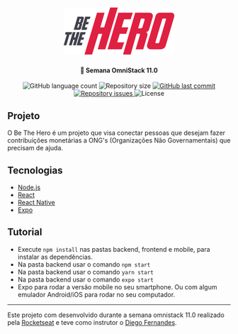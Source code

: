 <h1 align="center">
    <img alt="Be The Hero" src="./web/src/assets/logo.svg" width="250px" />
</h1>

<h4 align="center">
  🚀 Semana OmniStack 11.0
</h4>

<p align="center">
  <img alt="GitHub language count" src="https://img.shields.io/github/languages/count/ivanferreirajr/be-the-hero">

  <img alt="Repository size" src="https://img.shields.io/github/repo-size/ivanferreirajr/be-the-hero">

  <a href="https://github.com/ivanferreirajr/be-the-hero/commits/master">
    <img alt="GitHub last commit" src="https://img.shields.io/github/last-commit/ivanferreirajr/be-the-hero">
  </a>

  <a href="https://github.com/ivanferreirajr/be-the-hero/issues">
    <img alt="Repository issues" src="https://img.shields.io/github/issues/ivanferreirajr/be-the-hero">
  </a>

  <img alt="License" src="https://img.shields.io/badge/license-MIT-brightgreen">
</p>


## Projeto

O Be The Hero é um projeto que visa conectar pessoas que desejam fazer contribuições monetárias a ONG's (Organizações Não Governamentais) que precisam de ajuda.

## Tecnologias

* [Node.js](https://nodejs.org/en/)
* [React](https://reactjs.org)
* [React Native](https://facebook.github.io/react-native/)
* [Expo](https://expo.io/)

## Tutorial

* Execute `npm install` nas pastas backend, frontend e mobile, para instalar as dependências.
* Na pasta backend usar o comando `npm start`
* Na pasta backend usar o comando `yarn start`
* Na pasta backend usar o comando `expo start`
* Expo para rodar a versão mobile no seu smartphone. Ou com algum emulador Android/iOS para rodar no seu computador.

---
Este projeto com desenvolvido durante a semana omnistack 11.0 realizado pela [Rocketseat](https://rocketseat.com.br/) e teve como instrutor o [Diego Fernandes](github.com/diego3g/).

